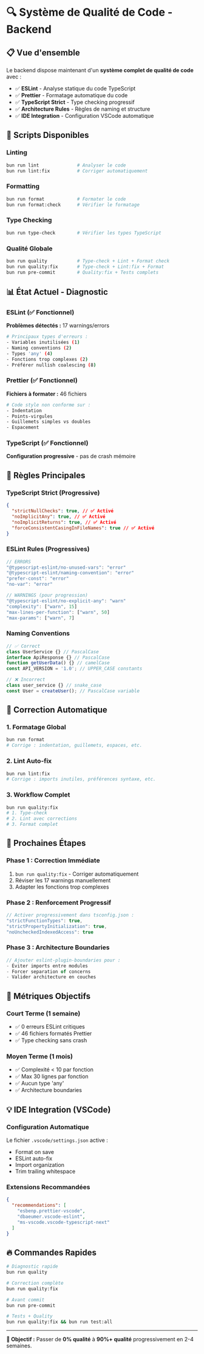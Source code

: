 # 🔍 Système de Qualité de Code - Backend

## 📋 Vue d'ensemble

Le backend dispose maintenant d'un **système complet de qualité de code** avec :

- ✅ **ESLint** - Analyse statique du code TypeScript
- ✅ **Prettier** - Formatage automatique du code
- ✅ **TypeScript Strict** - Type checking progressif
- ✅ **Architecture Rules** - Règles de naming et structure
- ✅ **IDE Integration** - Configuration VSCode automatique

## 🚀 Scripts Disponibles

### Linting

```bash
bun run lint              # Analyser le code
bun run lint:fix          # Corriger automatiquement
```

### Formatting

```bash
bun run format            # Formater le code
bun run format:check      # Vérifier le formatage
```

### Type Checking

```bash
bun run type-check        # Vérifier les types TypeScript
```

### Qualité Globale

```bash
bun run quality           # Type-check + Lint + Format check
bun run quality:fix       # Type-check + Lint:fix + Format
bun run pre-commit        # Quality:fix + Tests complets
```

## 📊 État Actuel - Diagnostic

### ESLint (✅ Fonctionnel)

**Problèmes détectés :** 17 warnings/errors

```bash
# Principaux types d'erreurs :
- Variables inutilisées (1)
- Naming conventions (2)
- Types 'any' (4)
- Fonctions trop complexes (2)
- Préférer nullish coalescing (8)
```

### Prettier (✅ Fonctionnel)

**Fichiers à formater :** 46 fichiers

```bash
# Code style non conforme sur :
- Indentation
- Points-virgules
- Guillemets simples vs doubles
- Espacement
```

### TypeScript (✅ Fonctionnel)

**Configuration progressive** - pas de crash mémoire

## 🎯 Règles Principales

### TypeScript Strict (Progressive)

```json
{
  "strictNullChecks": true, // ✅ Activé
  "noImplicitAny": true, // ✅ Activé
  "noImplicitReturns": true, // ✅ Activé
  "forceConsistentCasingInFileNames": true // ✅ Activé
}
```

### ESLint Rules (Progressives)

```javascript
// ERRORS
"@typescript-eslint/no-unused-vars": "error"
"@typescript-eslint/naming-convention": "error"
"prefer-const": "error"
"no-var": "error"

// WARNINGS (pour progression)
"@typescript-eslint/no-explicit-any": "warn"
"complexity": ["warn", 15]
"max-lines-per-function": ["warn", 50]
"max-params": ["warn", 7]
```

### Naming Conventions

```typescript
// ✅ Correct
class UserService {} // PascalCase
interface ApiResponse {} // PascalCase
function getUserData() {} // camelCase
const API_VERSION = '1.0'; // UPPER_CASE constants

// ❌ Incorrect
class user_service {} // snake_case
const User = createUser(); // PascalCase variable
```

## 🔧 Correction Automatique

### 1. Formatage Global

```bash
bun run format
# Corrige : indentation, guillemets, espaces, etc.
```

### 2. Lint Auto-fix

```bash
bun run lint:fix
# Corrige : imports inutiles, préférences syntaxe, etc.
```

### 3. Workflow Complet

```bash
bun run quality:fix
# 1. Type-check
# 2. Lint avec corrections
# 3. Format complet
```

## 🚀 Prochaines Étapes

### Phase 1 : Correction Immédiate

1. `bun run quality:fix` - Corriger automatiquement
2. Réviser les 17 warnings manuellement
3. Adapter les fonctions trop complexes

### Phase 2 : Renforcement Progressif

```typescript
// Activer progressivement dans tsconfig.json :
"strictFunctionTypes": true,
"strictPropertyInitialization": true,
"noUncheckedIndexedAccess": true
```

### Phase 3 : Architecture Boundaries

```javascript
// Ajouter eslint-plugin-boundaries pour :
- Éviter imports entre modules
- Forcer separation of concerns
- Valider architecture en couches
```

## 🎯 Métriques Objectifs

### Court Terme (1 semaine)

- ✅ 0 erreurs ESLint critiques
- ✅ 46 fichiers formatés Prettier
- ✅ Type checking sans crash

### Moyen Terme (1 mois)

- ✅ Complexité < 10 par fonction
- ✅ Max 30 lignes par fonction
- ✅ Aucun type 'any'
- ✅ Architecture boundaries

## 💡 IDE Integration (VSCode)

### Configuration Automatique

Le fichier `.vscode/settings.json` active :

- Format on save
- ESLint auto-fix
- Import organization
- Trim trailing whitespace

### Extensions Recommandées

```json
{
  "recommendations": [
    "esbenp.prettier-vscode",
    "dbaeumer.vscode-eslint",
    "ms-vscode.vscode-typescript-next"
  ]
}
```

## 🔥 Commandes Rapides

```bash
# Diagnostic rapide
bun run quality

# Correction complète
bun run quality:fix

# Avant commit
bun run pre-commit

# Tests + Quality
bun run quality:fix && bun run test:all
```

---

**🎯 Objectif :** Passer de **0% qualité** à **90%+ qualité** progressivement en 2-4 semaines.
